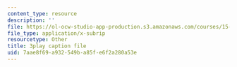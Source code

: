 ```yaml
---
content_type: resource
description: ''
file: https://ol-ocw-studio-app-production.s3.amazonaws.com/courses/15-071-the-analytics-edge-spring-2017/7aae8f69a932549ba85fe6f2a280a53e_vsAzc7GvQSs.vtt
file_type: application/x-subrip
resourcetype: Other
title: 3play caption file
uid: 7aae8f69-a932-549b-a85f-e6f2a280a53e
---
```

